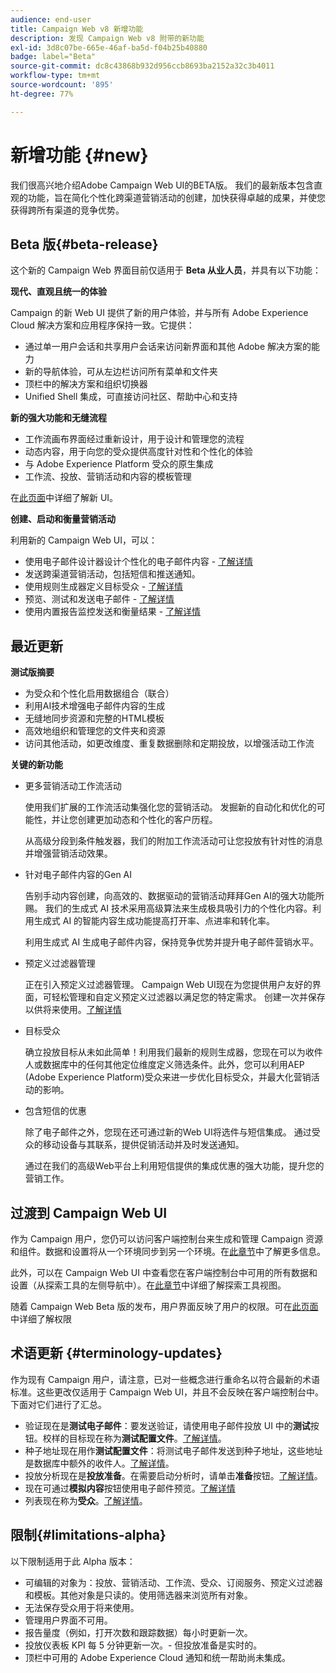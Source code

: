 ```yaml
---
audience: end-user
title: Campaign Web v8 新增功能
description: 发现 Campaign Web v8 附带的新功能
exl-id: 3d8c07be-665e-46af-ba5d-f04b25b40880
badge: label="Beta"
source-git-commit: dc8c43868b932d956ccb8693ba2152a32c3b4011
workflow-type: tm+mt
source-wordcount: '895'
ht-degree: 77%

---
```



# 新增功能 {#new}


我们很高兴地介绍Adobe Campaign Web UI的BETA版。 我们的最新版本包含直观的功能，旨在简化个性化跨渠道营销活动的创建，加快获得卓越的成果，并使您获得跨所有渠道的竞争优势。

## Beta 版{#beta-release}

这个新的 Campaign Web 界面目前仅适用于 **Beta 从业人员**，并具有以下功能：

**现代、直观且统一的体验**

Campaign 的新 Web UI 提供了新的用户体验，并与所有 Adobe Experience Cloud 解决方案和应用程序保持一致。它提供：

* 通过单一用户会话和共享用户会话来访问新界面和其他 Adobe 解决方案的能力
* 新的导航体验，可从左边栏访问所有菜单和文件夹
* 顶栏中的解决方案和组织切换器
* Unified Shell 集成，可直接访问社区、帮助中心和支持

**新的强大功能和无缝流程**

* 工作流画布界面经过重新设计，用于设计和管理您的流程
* 动态内容，用于向您的受众提供高度针对性和个性化的体验
* 与 Adobe Experience Platform 受众的原生集成
* 工作流、投放、营销活动和内容的模板管理

在[此页面](../get-started/user-interface.md)中详细了解新 UI。

**创建、启动和衡量营销活动**

利用新的 Campaign Web UI，可以：

* 使用电子邮件设计器设计个性化的电子邮件内容 - [了解详情](../content/edit-content.md)
* 发送跨渠道营销活动，包括短信和推送通知。
* 使用规则生成器定义目标受众 - [了解详情](../audience/about-audiences.md)
* 预览、测试和发送电子邮件 - [了解详情](../monitor/prepare-send.md)
* 使用内置报告监控发送和衡量结果 - [了解详情](../reporting/delivery-reports.md)


## 最近更新

**测试版摘要**

* 为受众和个性化启用数据组合（联合）
* 利用AI技术增强电子邮件内容的生成
* 无缝地同步资源和完整的HTML模板
* 高效地组织和管理您的文件夹和资源
* 访问其他活动，如更改维度、重复数据删除和定期投放，以增强活动工作流

**关键的新功能**

* 更多营销活动工作流活动

  使用我们扩展的工作流活动集强化您的营销活动。 发掘新的自动化和优化的可能性，并让您创建更加动态和个性化的客户历程。

  从高级分段到条件触发器，我们的附加工作流活动可让您投放有针对性的消息并增强营销活动效果。

* 针对电子邮件内容的Gen AI

  告别手动内容创建，向高效的、数据驱动的营销活动拜拜Gen AI的强大功能所赐。  我们的生成式 AI 技术采用高级算法来生成极具吸引力的个性化内容。利用生成式 AI 的智能内容生成功能提高打开率、点进率和转化率。

  利用生成式 AI 生成电子邮件内容，保持竞争优势并提升电子邮件营销水平。


* 预定义过滤器管理

  正在引入预定义过滤器管理。 Campaign Web UI现在为您提供用户友好的界面，可轻松管理和自定义预定义过滤器以满足您的特定需求。 创建一次并保存以供将来使用。[了解详情](../get-started/predefined-filters.md)


* 目标受众

  确立投放目标从未如此简单！利用我们最新的规则生成器，您现在可以为收件人或数据库中的任何其他定位维度定义筛选条件。此外，您可以利用AEP (Adobe Experience Platform)受众来进一步优化目标受众，并最大化营销活动的影响。

* 包含短信的优惠

  除了电子邮件之外，您现在还可通过新的Web UI将选件与短信集成。 通过受众的移动设备与其联系，提供促销活动并及时发送通知。

  通过在我们的高级Web平台上利用短信提供的集成优惠的强大功能，提升您的营销工作。

<!--
* Adobe Experience Manager (AEM) Integration
    
    With our AEM integration extended to web UI, you can easily manage assets and synchronize full HTML templates, empowering you to create captivating digital experiences without any hassle. 
    
    Elevate and streamline your content management capabilities on the web UI with this integration to boost productivity.
-->


## 过渡到 Campaign Web UI

作为 Campaign 用户，您仍可以访问客户端控制台来生成和管理 Campaign 资源和组件。数据和设置将从一个环境同步到另一个环境。在[此章节](../get-started/get-started.md#about-campaign-client-consoleac-client)中了解更多信息。

此外，可以在 Campaign Web UI 中查看您在客户端控制台中可用的所有数据和设置（从探索工具的左侧导航中）。在[此章节](../get-started/user-interface.md#explorer-user-interface-explorer)中详细了解探索工具视图。

随着 Campaign Web Beta 版的发布，用户界面反映了用户的权限。可在[此页面](../get-started/permissions.md)中详细了解权限

## 术语更新 {#terminology-updates}

作为现有 Campaign 用户，请注意，已对一些概念进行重命名以符合最新的术语标准。这些更改仅适用于 Campaign Web UI，并且不会反映在客户端控制台中。下面对它们进行了汇总。

* 验证现在是&#x200B;**测试电子邮件**：要发送验证，请使用电子邮件投放 UI 中的&#x200B;**测试**&#x200B;按钮。校样的目标现在称为&#x200B;**测试配置文件**。[了解详情](../preview-test/test-deliveries.md)。
* 种子地址现在用作&#x200B;**测试配置文件**：将测试电子邮件发送到种子地址，这些地址是数据库中额外的收件人。[了解详情](../preview-test/test-deliveries.md)。
* 投放分析现在是&#x200B;**投放准备**。在需要启动分析时，请单击&#x200B;**准备**&#x200B;按钮。[了解详情](../monitor/prepare-send.md)。
* 现在可通过&#x200B;**模拟内容**&#x200B;按钮使用电子邮件预览。[了解详情](../preview-test/preview-test.md)
* 列表现在称为&#x200B;**受众**。[了解详情](../audience/about-audiences.md)。

## 限制{#limitations-alpha}

以下限制适用于此 Alpha 版本：

* 可编辑的对象为：投放、营销活动、工作流、受众、订阅服务、预定义过滤器和模板。其他对象是只读的。使用筛选器来浏览所有对象。
* 无法保存受众用于将来使用。
* 管理用户界面不可用。
* 报告量度（例如，打开次数和跟踪数据）每小时更新一次。
* 投放仪表板 KPI 每 5 分钟更新一次。- 但投放准备是实时的。
* 顶栏中可用的 Adobe Experience Cloud 通知和统一帮助尚未集成。

